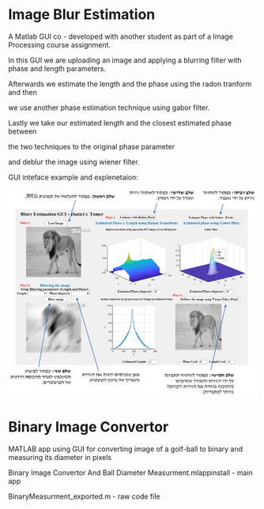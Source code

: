 # Image Blur Estimation 

A Matlab GUI co - developed with another student as part of a Image Processing course assignment.

In this GUI we are uploading an image and applying a blurring filter with phase and length parameters.

Afterwards we estimate the length and the phase using the radon tranform and then 

we use another phase estimation technique using gabor filter. 

Lastly we take our estimated length and the closest estimated phase between 

the two techniques to the original phase parameter

and deblur the image using wiener filter.

GUI inteface example and explenetaion:

![](readme_images/image.png)

# Binary Image Convertor

MATLAB app using GUI for converting image of a golf-ball to binary and measuring its diameter in pixels 

Binary Image Convertor And Ball Diameter Measurment.mlappinstall - main app

BinaryMeasurment_exported.m - raw code file
